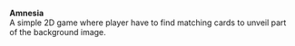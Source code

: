 <strong>Amnesia</strong><br>
A simple 2D game where player have to find matching cards to unveil part of the background image.
